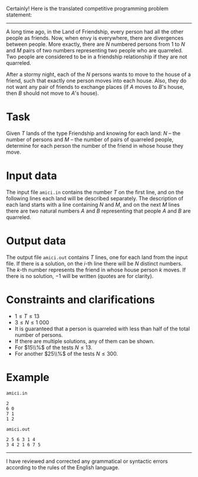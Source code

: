 Certainly! Here is the translated competitive programming problem statement:

---

A long time ago, in the Land of Friendship, every person had all the other people as friends. Now, when envy is everywhere, there are divergences between people. More exactly, there are $N$ numbered persons from $1$ to $N$ and $M$ pairs of two numbers representing two people who are quarreled. Two people are considered to be in a friendship relationship if they are not quarreled.

After a stormy night, each of the $N$ persons wants to move to the house of a friend, such that exactly one person moves into each house. Also, they do not want any pair of friends to exchange places (if $A$ moves to $B$'s house, then $B$ should not move to $A$'s house).

# Task

Given $T$ lands of the type Friendship and knowing for each land: $N$ – the number of persons and $M$ – the number of pairs of quarreled people, determine for each person the number of the friend in whose house they move.

# Input data

The input file `amici.in` contains the number $T$ on the first line, and on the following lines each land will be described separately. The description of each land starts with a line containing $N$ and $M$, and on the next $M$ lines there are two natural numbers $A$ and $B$ representing that people $A$ and $B$ are quarreled.

# Output data

The output file `amici.out` contains $T$ lines, one for each land from the input file. If there is a solution, on the $i$-th line there will be $N$ distinct numbers. The $k$-th number represents the friend in whose house person $k$ moves. If there is no solution, $-1$ will be written (quotes are for clarity).

# Constraints and clarifications

* $1 \leq T \leq 13$
* $3 \leq N \leq 1\ 000$
* It is guaranteed that a person is quarreled with less than half of the total number of persons.
* If there are multiple solutions, any of them can be shown.
* For $15\\%$ of the tests $N \leq 13$.
* For another $25\\%$ of the tests $N \leq 300$.

# Example

`amici.in`
```
2
6 0
7 1
1 2
```

`amici.out`
```
2 5 6 3 1 4
3 4 2 1 6 7 5
```

---

I have reviewed and corrected any grammatical or syntactic errors according to the rules of the English language.
